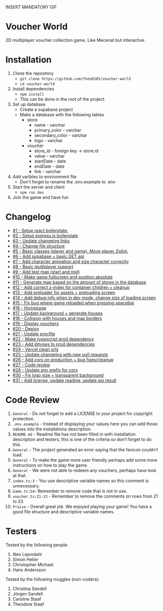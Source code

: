 INSERT MANDATORY GIF

# Voucher World

2D multiplayer voucher collection game. Like Mecenat but interactive.

# Installation

1. Clone the repository
    - `git clone https://github.com/theo0165/voucher-world`
    - `cd voucher-world`
2. Install dependencies
    - `npm install`
    - This can be done in the root of the project.
3. Set up database
    - Create a supabase project
    - Make a database with the following tables
        - store
            - name - varchar
            - primary_color - varchar
            - secondary_color - varchar
            - logo - varchar
        - voucher
            - store_id - foreign key -> store.id
            - value - varchar
            - startDate - date
            - endDate - date
            - link - varchar
4. Add varibles to environment file
    - Don't forget to rename the .env.example to .env
5. Start the server and client
    - `npm run dev`
6. Join the game and have fun

# Changelog

-   [#1 - Setup react boilerplate.](https://github.com/theo0165/voucher-world/pull/1)
-   [#2 - Setup express.js boilerplate](https://github.com/theo0165/voucher-world/pull/2)
-   [#3 - Update changelog links](https://github.com/theo0165/voucher-world/pull/3)
-   [#4 - Change file structure](https://github.com/theo0165/voucher-world/pull/4)
-   [#5 - Basic classes (player and game). Move player. Eslint.](https://github.com/theo0165/voucher-world/pull/5)
-   [#6 - Add supabase + basic GET api](https://github.com/theo0165/voucher-world/pull/6)
-   [#7 - Add character animation and size character correctly](https://github.com/theo0165/voucher-world/pull/7)
-   [#8 - Basic multiplayer support](https://github.com/theo0165/voucher-world/pull/8)
-   [#9 - Add test map (start and mid)](https://github.com/theo0165/voucher-world/pull/9)
-   [#10 - Make game fullscreen and position absolute](https://github.com/theo0165/voucher-world/pull/10)
-   [#11 - Generate map based on the amount of stores in the database](https://github.com/theo0165/voucher-world/pull/11)
-   [#12 - Add correct z-index for container children + cleanup](https://github.com/theo0165/voucher-world/pull/12)
-   [#13 - Add preloader for assets + preloading screen](https://github.com/theo0165/voucher-world/pull/13)
-   [#14 - Add debug info when in dev mode, change size of loading screen](https://github.com/theo0165/voucher-world/pull/14)
-   [#15 - Fix bug where game reloaded when pressing spacebar](https://github.com/theo0165/voucher-world/pull/15)
-   [#16 - Homepage](https://github.com/theo0165/voucher-world/pull/16)
-   [#17 - Update background + generate houses](https://github.com/theo0165/voucher-world/pull/17)
-   [#18 - Collision with houses and map borders](https://github.com/theo0165/voucher-world/pull/18)
-   [#19 - Display vouchers](https://github.com/theo0165/voucher-world/pull/19)
-   [#20 - Deploy](https://github.com/theo0165/voucher-world/pull/20)
-   [#21 - Update procfile](https://github.com/theo0165/voucher-world/pull/21)
-   [#22 - Make typescript prod dependency](https://github.com/theo0165/voucher-world/pull/22)
-   [#23 - Add @types to prod dependencies](https://github.com/theo0165/voucher-world/pull/23)
-   [#24 - Vercel clean urls](https://github.com/theo0165/voucher-world/pull/24)
-   [#25 - Update changelog with new pull requests](https://github.com/theo0165/voucher-world/pull/25)
-   [#26 - Add cors on production + bug fixes/cleanup](https://github.com/theo0165/voucher-world/pull/26)
-   [#27 - Code review](https://github.com/theo0165/voucher-world/pull/27)
-   [#28 - Update env prefix for cors](https://github.com/theo0165/voucher-world/pull/28)
-   [#30 - Fix logo size + transparent background](https://github.com/theo0165/voucher-world/pull/30)
-   [#31 - Add license, update readme, update api result](https://github.com/theo0165/voucher-world/pull/31)

# Code Review

1. `General` - Do not forget to add a LICENSE to your project for copyright protection.
2. `.env.example` - Instead of displaying your values here you can add those values into the installations description.
3. `README.md` - Readme file has not been filled in with installation description and testers, this is one of the criteria so don’t forget to do this.
4. `General` - The project generated an error saying that the favicon couldn’t load.
5. `General` - To make the game more user friendly perhaps add some more instructions on how to play the game.
6. `General` - We were not able to redeem any vouchers, perhaps have look at that.
7. `index.ts:3` - You use descriptive variable names so this comment is unnecessary.
8. `Game.ts:54`- Remember to remove code that is not in use.
9. `voucher.ts:21-23` - Remember to remove the comments on rows from 21 to 23.
10. `Praise` - Overall great job. We enjoyed playing your game! You have a good file structure and descriptive variable names.

# Testers

Tested by the following people:

1. Neo Lejondahl
2. Simon Helier
3. Christopher Michael
4. Hans Andersson

Tested by the following muggles (non-coders):

1. Christina Sandell
2. Jörgen Sandell
3. Caroline Staaf
4. Theodore Staaf
